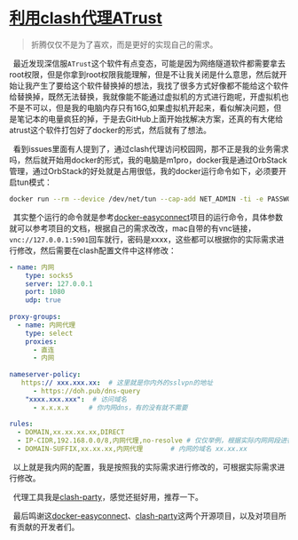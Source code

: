 # [利用clash代理ATrust](https://github.com/coutureone/gitblog/issues/20)



> 折腾仅仅不是为了喜欢，而是更好的实现自己的需求。

&ensp;最近发现深信服`ATrust`这个软件有点变态，可能是因为网络隧道软件都需要拿去root权限，但是你拿到root权限我能理解，但是不让我关闭是什么意思，然后就开始让我产生了要给这个软件替换掉的想法，我找了很多方式好像都不能给这个软件给替换掉，既然无法替换，我就像能不能通过虚拟机的方式进行跑呢，开虚拟机也不是不可以，但是我的电脑内存只有16G,如果虚拟机开起来，看似解决问题，但是笔记本的电量疯狂的掉，于是去GitHub上面开始找解决方案，还真的有大佬给atrust这个软件打包好了docker的形式，然后就有了想法。

&ensp;看到issues里面有人提到了，通过clash代理访问校园网，那不正是我的业务需求吗，然后就开始用docker的形式，我的电脑是m1pro，docker我是通过OrbStack管理，通过OrbStack的好处就是占用很低，我的docker运行命令如下，必须要开启tun模式：

```bash
docker run --rm --device /dev/net/tun --cap-add NET_ADMIN -ti -e PASSWORD=xxxx -e URLWIN=1 -v $HOME/.atrust-data:/root -p 127.0.0.1:5901:5901 -p 127.0.0.1:1080:1080 -p 127.0.0.1:8888:8888 -p 127.0.0.1:54631:54631 --sysctl net.ipv4.conf.default.route_localnet=1 hagb/docker-atrust
```

&ensp;其实整个运行的命令就是参考[docker-easyconnect](https://github.com/docker-easyconnect/docker-easyconnect)项目的运行命令，具体参数就可以参考项目的文档，根据自己的需求改改，mac自带的有vnc链接，`vnc://127.0.0.1:5901`回车就行，密码是xxxx，这些都可以根据你的实际需求进行修改，然后需要在clash配置文件中这样修改：

```yml
- name: 内网
    type: socks5
    server: 127.0.0.1
    port: 1080
    udp: true
    
proxy-groups:
  - name: 内网代理
    type: select
    proxies: 
      - 直连
      - 内网
      
nameserver-policy:
   https:// xxx.xxx.xx:  # 这里就是你内外的sslvpn的地址
      - https://doh.pub/dns-query
    "xxxx.xxx.xxx":  # 访问域名
      - x.x.x.x     # 你内网dns，有的没有就不需要
      
rules:
  - DOMAIN,xx.xx.xx.xx,DIRECT
  - IP-CIDR,192.168.0.0/8,内网代理,no-resolve # 仅仅举例，根据实际内网网段进行修改
  - DOMAIN-SUFFIX,xx.xx.xx,内网代理       # 内网的域名 xx.xx.xx
```

&ensp;以上就是我内网的配置，我是按照我的实际需求进行修改的，可根据实际需求进行修改。

&ensp;代理工具我是[clash-party](https://github.com/mihomo-party-org/clash-party)，感觉还挺好用，推荐一下。

&ensp;最后鸣谢这[docker-easyconnect](https://github.com/docker-easyconnect/docker-easyconnect)、[clash-party](https://github.com/mihomo-party-org/clash-party)这两个开源项目，以及对项目所有贡献的开发者们。